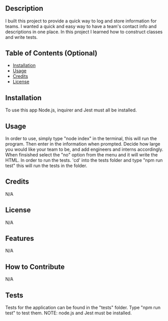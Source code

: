# <TEAM-BUILD>

## Description

I built this project to provide a quick way to log and store information for teams. I wanted a quick and easy way to have a team's contact info and descriptions in one place. In this project I learned how to construct classes and write tests.

## Table of Contents (Optional)

- [Installation](#installation)
- [Usage](#usage)
- [Credits](#credits)
- [License](#license)

## Installation

To use this app Node.js, inquirer and Jest must all be installed.

## Usage

In order to use, simply type "node index" in the terminal, this will run the program. Then enter in the information when prompted. Decide how large you would like your team to be, and add engineers and interns accordingly. When finsished select the "no" option from the menu and it will write the HTML. In order to run the tests. 'cd' into the tests folder and type "npm run test" this will run the tests in the folder.

## Credits

N/A

## License

N/A

## Features

N/A

## How to Contribute

N/A

## Tests

Tests for the application can be found in the "tests" folder. Type "npm run test" to test them. NOTE: node.js and Jest must be installed.
